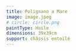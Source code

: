 ```yaml
---
title: Polignano a Mare
image: image.jpeg
# circle: circle.png
paintType: Huile
dimensions: 39x39cm
support: châssis entoilé
---
```

